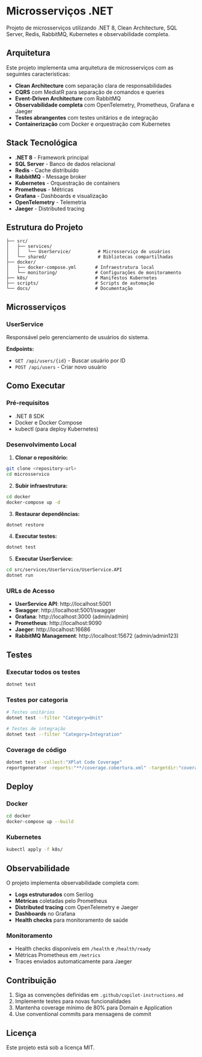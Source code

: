 # Microsserviços .NET

Projeto de microsserviços utilizando .NET 8, Clean Architecture, SQL Server, Redis, RabbitMQ, Kubernetes e observabilidade completa.

## Arquitetura

Este projeto implementa uma arquitetura de microsserviços com as seguintes características:

- **Clean Architecture** com separação clara de responsabilidades
- **CQRS** com MediatR para separação de comandos e queries
- **Event-Driven Architecture** com RabbitMQ
- **Observabilidade completa** com OpenTelemetry, Prometheus, Grafana e Jaeger
- **Testes abrangentes** com testes unitários e de integração
- **Containerização** com Docker e orquestração com Kubernetes

## Stack Tecnológica

- **.NET 8** - Framework principal
- **SQL Server** - Banco de dados relacional
- **Redis** - Cache distribuído
- **RabbitMQ** - Message broker
- **Kubernetes** - Orquestração de containers
- **Prometheus** - Métricas
- **Grafana** - Dashboards e visualização
- **OpenTelemetry** - Telemetria
- **Jaeger** - Distributed tracing

## Estrutura do Projeto

```
├── src/
│   ├── services/
│   │   └── UserService/          # Microsserviço de usuários
│   └── shared/                   # Bibliotecas compartilhadas
├── docker/
│   ├── docker-compose.yml       # Infraestrutura local
│   └── monitoring/              # Configurações de monitoramento
├── k8s/                         # Manifestos Kubernetes
├── scripts/                     # Scripts de automação
└── docs/                        # Documentação
```

## Microsserviços

### UserService
Responsável pelo gerenciamento de usuários do sistema.

**Endpoints:**
- `GET /api/users/{id}` - Buscar usuário por ID
- `POST /api/users` - Criar novo usuário

## Como Executar

### Pré-requisitos
- .NET 8 SDK
- Docker e Docker Compose
- kubectl (para deploy Kubernetes)

### Desenvolvimento Local

1. **Clonar o repositório:**
```bash
git clone <repository-url>
cd microsservico
```

2. **Subir infraestrutura:**
```bash
cd docker
docker-compose up -d
```

3. **Restaurar dependências:**
```bash
dotnet restore
```

4. **Executar testes:**
```bash
dotnet test
```

5. **Executar UserService:**
```bash
cd src/services/UserService/UserService.API
dotnet run
```

### URLs de Acesso

- **UserService API**: http://localhost:5001
- **Swagger**: http://localhost:5001/swagger
- **Grafana**: http://localhost:3000 (admin/admin)
- **Prometheus**: http://localhost:9090
- **Jaeger**: http://localhost:16686
- **RabbitMQ Management**: http://localhost:15672 (admin/admin123)

## Testes

### Executar todos os testes
```bash
dotnet test
```

### Testes por categoria
```bash
# Testes unitários
dotnet test --filter "Category=Unit"

# Testes de integração
dotnet test --filter "Category=Integration"
```

### Coverage de código
```bash
dotnet test --collect:"XPlat Code Coverage"
reportgenerator -reports:"**/coverage.cobertura.xml" -targetdir:"coverage-report"
```

## Deploy

### Docker
```bash
cd docker
docker-compose up --build
```

### Kubernetes
```bash
kubectl apply -f k8s/
```

## Observabilidade

O projeto implementa observabilidade completa com:

- **Logs estruturados** com Serilog
- **Métricas** coletadas pelo Prometheus
- **Distributed tracing** com OpenTelemetry e Jaeger
- **Dashboards** no Grafana
- **Health checks** para monitoramento de saúde

### Monitoramento

- Health checks disponíveis em `/health` e `/health/ready`
- Métricas Prometheus em `/metrics`
- Traces enviados automaticamente para Jaeger

## Contribuição

1. Siga as convenções definidas em `.github/copilot-instructions.md`
2. Implemente testes para novas funcionalidades
3. Mantenha coverage mínimo de 80% para Domain e Application
4. Use conventional commits para mensagens de commit

## Licença

Este projeto está sob a licença MIT.
